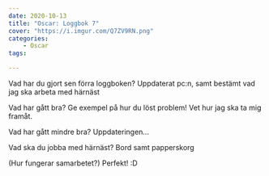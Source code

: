 ```yaml
---
date: 2020-10-13
title: "Oscar: Loggbok 7"
cover: "https://i.imgur.com/Q7ZV9RN.png"
categories: 
    - Oscar
tags:

---
```



Vad har du gjort sen förra loggboken?
Uppdaterat pc:n, samt bestämt vad jag ska arbeta med härnäst

Vad har gått bra? Ge exempel på hur du löst problem!
Vet hur jag ska ta mig framåt.

Vad har gått mindre bra? 
Uppdateringen...

Vad ska du jobba med härnäst?
Bord samt papperskorg

(Hur fungerar samarbetet?)
Perfekt! :D
